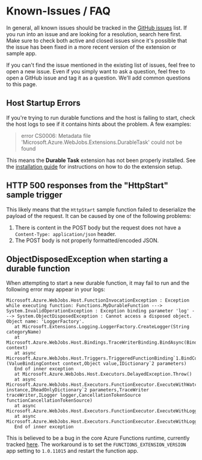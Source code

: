 # Known-Issues / FAQ
In general, all known issues should be tracked in the [GitHub issues](https://github.com/Azure/azure-functions-durable-extension/issues) list. If you run into an issue and are looking for a resolution, search here first. Make sure to check both active and closed issues since it's possible that the issue has been fixed in a more recent version of the extension or sample app.

If you can't find the issue mentioned in the existing list of issues, feel free to open a new issue. Even if you simply want to ask a question, feel free to open a GitHub issue and tag it as a question. We'll add common questions to this page.

## Host Startup Errors
If you're trying to run durable functions and the host is failing to start, check the host logs to see if it contains hints about the problem. A few examples:

> error CS0006: Metadata file 'Microsoft.Azure.WebJobs.Extensions.DurableTask' could not be found

This means the **Durable Task** extension has not been properly installed. See the [installation guide](./installation.md) for instructions on how to do the extension setup.

## HTTP 500 responses from the "HttpStart" sample trigger
This likely means that the `HttpStart` sample function failed to deserialize the payload of the request. It can be caused by one of the following problems:
1. There is content in the POST body but the request does not have a `Content-Type: application/json` header.
2. The POST body is not properly formatted/encoded JSON.

## ObjectDisposedException when starting a durable function
When attempting to start a new durable function, it may fail to run and the following error may appear in your logs:

```
Microsoft.Azure.WebJobs.Host.FunctionInvocationException : Exception while executing function: Functions.MyDurableFunction ---> System.InvalidOperationException : Exception binding parameter 'log' ---> System.ObjectDisposedException : Cannot access a disposed object.
Object name: 'LoggerFactory'.
   at Microsoft.Extensions.Logging.LoggerFactory.CreateLogger(String categoryName)
   at Microsoft.Azure.WebJobs.Host.Bindings.TraceWriterBinding.BindAsync(BindingContext context)
   at async Microsoft.Azure.WebJobs.Host.Triggers.TriggeredFunctionBinding`1.BindCoreAsync[TTriggerValue](ValueBindingContext context,Object value,IDictionary`2 parameters) 
   End of inner exception
   at Microsoft.Azure.WebJobs.Host.Executors.DelayedException.Throw()
   at async Microsoft.Azure.WebJobs.Host.Executors.FunctionExecutor.ExecuteWithWatchersAsync(IFunctionInstance instance,IReadOnlyDictionary`2 parameters,TraceWriter traceWriter,ILogger logger,CancellationTokenSource functionCancellationTokenSource)
   at async Microsoft.Azure.WebJobs.Host.Executors.FunctionExecutor.ExecuteWithLoggingAsync(??)
   at async Microsoft.Azure.WebJobs.Host.Executors.FunctionExecutor.ExecuteWithLoggingAsync(??) 
   End of inner exception
```

This is believed to be a bug in the core Azure Functions runtime, currently tracked [here](https://github.com/Azure/azure-webjobs-sdk-script/issues/1690). The workaround is to set the `FUNCTIONS_EXTENSION_VERSION` app setting to `1.0.11015` and restart the function app.